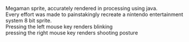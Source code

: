 Megaman sprite, accurately rendered in processing using java.<br>
Every effort was made to painstakingly recreate a nintendo entertainment system 8 bit sprite.<br>
Pressing the left mouse key renders blinking<br>
pressing the right mouse key renders shooting posture

